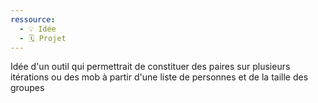 ```yaml
---
ressource:
  - 💡 Idée
  - 🗓️ Projet
---
```

Idée d'un outil qui permettrait de constituer des paires sur plusieurs itérations ou des mob à partir d'une liste de personnes et de la taille des groupes